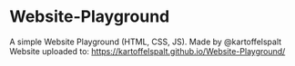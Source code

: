 # Website-Playground
A simple Website Playground (HTML, CSS, JS). Made by @kartoffelspalt
Website uploaded to: https://kartoffelspalt.github.io/Website-Playground/

